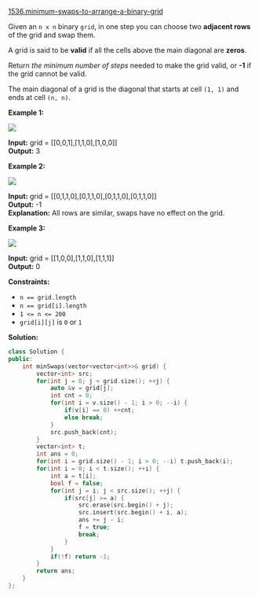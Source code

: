 [1536.minimum-swaps-to-arrange-a-binary-grid](https://leetcode.com/problems/minimum-swaps-to-arrange-a-binary-grid/)  

Given an `n x n` binary `grid`, in one step you can choose two **adjacent rows** of the grid and swap them.

A grid is said to be **valid** if all the cells above the main diagonal are **zeros**.

Return _the minimum number of steps_ needed to make the grid valid, or **\-1** if the grid cannot be valid.

The main diagonal of a grid is the diagonal that starts at cell `(1, 1)` and ends at cell `(n, n)`.

**Example 1:**

![](https://assets.leetcode.com/uploads/2020/07/28/fw.jpg)

  
**Input:** grid = \[\[0,0,1\],\[1,1,0\],\[1,0,0\]\]  
**Output:** 3  

**Example 2:**

![](https://assets.leetcode.com/uploads/2020/07/16/e2.jpg)

  
**Input:** grid = \[\[0,1,1,0\],\[0,1,1,0\],\[0,1,1,0\],\[0,1,1,0\]\]  
**Output:** -1  
**Explanation:** All rows are similar, swaps have no effect on the grid.  

**Example 3:**

![](https://assets.leetcode.com/uploads/2020/07/16/e3.jpg)

  
**Input:** grid = \[\[1,0,0\],\[1,1,0\],\[1,1,1\]\]  
**Output:** 0  

**Constraints:**

*   `n == grid.length`
*   `n == grid[i].length`
*   `1 <= n <= 200`
*   `grid[i][j]` is `0` or `1`  



**Solution:**  

```cpp
class Solution {
public:
    int minSwaps(vector<vector<int>>& grid) {
        vector<int> src;
        for(int j = 0; j < grid.size(); ++j) {
            auto &v = grid[j];
            int cnt = 0;
            for(int i = v.size() - 1; i > 0; --i) {
                if(v[i] == 0) ++cnt;
                else break;
            }
            src.push_back(cnt);
        }
        vector<int> t;
        int ans = 0;
        for(int i = grid.size() - 1; i > 0; --i) t.push_back(i);
        for(int i = 0; i < t.size(); ++i) {
            int a = t[i];
            bool f = false;
            for(int j = i; j < src.size(); ++j) {
                if(src[j] >= a) {
                    src.erase(src.begin() + j);
                    src.insert(src.begin() + i, a);
                    ans += j - i;
                    f = true;
                    break;
                }
            }
            if(!f) return -1;
        }
        return ans;
    }
};

```
      